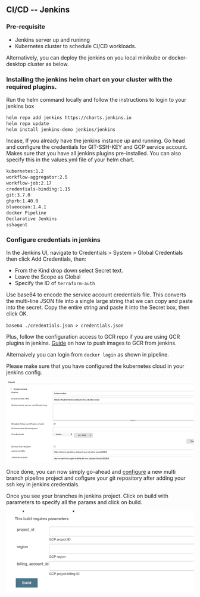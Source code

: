 ## CI/CD -- Jenkins

### Pre-requisite

- Jenkins server up and runinng
- Kubernetes cluster to schedule CI/CD workloads.

Alternatively, you can deploy the jenkins on you local minikube or docker-desktop cluster as below.

### Installing the jenkins helm chart on your cluster with the required plugins.

Run the helm command locally and follow the instructions to login to your jenkins box

```
helm repo add jenkins https://charts.jenkins.io
helm repo update
helm install jenkins-demo jenkins/jenkins
```

Incase, If you already have the jenkins instance up and running. Go head and configure the credentials for GIT-SSH-KEY and GCP service account.
Makes sure that you have all jenkins plugins pre-installed. You can also specify this in the values.yml file of your helm chart.
```
kubernetes:1.2
workflow-aggregator:2.5
workflow-job:2.17
credentials-binding:1.15
git:3.7.0
ghprb:1.40.0
blueocean:1.4.1
docker Pipeline
Declarative Jenkins
sshagent
```

### Configure credentials in jenkins
In the Jenkins UI, navigate to Credentials > System > Global Credentials then click Add Credentials, then:
- From the Kind drop down select Secret text.
- Leave the Scope as Global
- Specify the ID of `terraform-auth`

Use base64 to encode the service account credentials file. This converts the multi-line JSON file into a single large string that we can copy and paste into the secret.
Copy the entire string and paste it into the Secret box, then click OK.

`base64 ./credentials.json > credentials.json`

Plus, follow the configuration access to GCR repo if you are using GCR plugins in jenkins. [Guide](https://medium.com/google-cloud/how-to-push-docker-image-to-google-container-registry-gcr-through-jenkins-job-52b9d5ce9f7f) on how to push images to GCR from jenkins.

Alternaively you can login from `docker login` as shown in pipeline.

Please make sure that you have configured the kubernetes cloud in your jenkins config.

![](/images/k8scloud.png)

Once done, you can now simply go-ahead and [configure](https://github.com/gitbucket/gitbucket/wiki/Setup-Jenkins-Multibranch-Pipeline-and-Organization) a new multi branch pipeline project and cofigure your git repository after adding your ssh key in jenkins credentials.

Once you see your branches in jenkins project. Click on build with parameters to specify all the params and click on build.

![](/images/Picture2.png)










